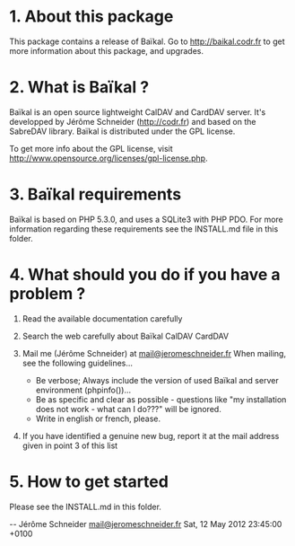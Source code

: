 # 1. About this package

This package contains a release of Baïkal.
Go to http://baikal.codr.fr to get more information about this package, and upgrades.

# 2. What is Baïkal ?

Baïkal is an open source lightweight CalDAV and CardDAV server. It's developped
by Jérôme Schneider (http://codr.fr) and based on the SabreDAV library. Baïkal
is distributed under the GPL license. 

To get more info about the GPL license, visit 
http://www.opensource.org/licenses/gpl-license.php.

# 3. Baïkal requirements

Baïkal is based on PHP 5.3.0, and uses a SQLite3 with PHP PDO. For more
information regarding these requirements see the INSTALL.md file in this folder.

# 4. What should you do if you have a problem ?

  1. Read the available documentation carefully

  2. Search the web carefully about Baïkal CalDAV CardDAV

  3. Mail me (Jérôme Schneider) at mail@jeromeschneider.fr
     When mailing, see the following guidelines... 
     - Be verbose; Always include the version of used Baïkal and
       server environment (phpinfo())...
     - Be as specific and clear as possible - questions like "my
       installation does not work - what can I do???" will be ignored.
     - Write in english or french, please.

  4. If you have identified a genuine new bug, report it at
     the mail address given in point 3 of this list

# 5. How to get started

Please see the INSTALL.md in this folder.

-- Jérôme Schneider <mail@jeromeschneider.fr>  Sat, 12 May 2012 23:45:00 +0100